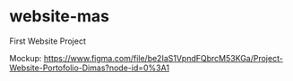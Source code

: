 # website-mas
First Website Project 


Mockup: https://www.figma.com/file/be2IaS1VpndFQbrcM53KGa/Project-Website-Portofolio-Dimas?node-id=0%3A1
